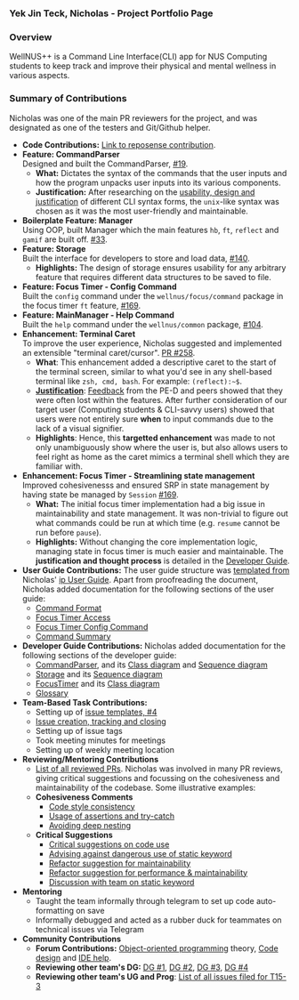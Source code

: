 ### Yek Jin Teck, Nicholas - Project Portfolio Page

### Overview
WellNUS++ is a Command Line Interface(CLI) app for NUS Computing students to keep track and improve their physical and
mental wellness in various aspects.  

### Summary of Contributions
Nicholas was one of the main PR reviewers for the project, and was designated as one of the testers and
Git/Github helper.
- **Code Contributions:** [Link to reposense contribution](https://nus-cs2113-ay2223s2.github.io/tp-dashboard/?search=&sort=groupTitle&sortWithin=title&timeframe=commit&mergegroup=&groupSelect=groupByRepos&breakdown=true&checkedFileTypes=docs~functional-code~test-code~other&since=2023-02-17&tabOpen=true&tabType=authorship&tabAuthor=nichyjt&tabRepo=AY2223S2-CS2113-T12-4%2Ftp%5Bmaster%5D&authorshipIsMergeGroup=false&authorshipFileTypes=docs~functional-code~test-code&authorshipIsBinaryFileTypeChecked=false&authorshipIsIgnoredFilesChecked=false).  
- **Feature: CommandParser**  
  Designed and built the CommandParser,
  [#19](https://github.com/AY2223S2-CS2113-T12-4/tp/pull/19).   
  - **What:** Dictates the syntax of the commands that the user inputs
  and how the program unpacks user inputs into its various components.  
  - **Justification:** After researching on the 
  [usability, design and justification](https://ay2223s2-cs2113-t12-4.github.io/tp/DeveloperGuide.html#design-considerations-1)
  of different CLI syntax forms, the `unix`-like syntax was chosen as it was the most user-friendly and maintainable. 
- **Boilerplate Feature: Manager**  
  Using OOP, built Manager which the main features
  `hb`, `ft`, `reflect` and `gamif` are built off.
  [ #33](https://github.com/AY2223S2-CS2113-T12-4/tp/pull/33).  
- **Feature: Storage**  
  Built the interface for developers to store and load data,
  [#140](https://github.com/AY2223S2-CS2113-T12-4/tp/pull/140).  
  - **Highlights:** The design of storage ensures usability for any arbitrary feature
  that requires different data structures to be saved to file.
- **Feature: Focus Timer - Config Command**  
  Built the `config` command under the `wellnus/focus/command` package in the focus timer `ft` feature,
[#169](https://github.com/AY2223S2-CS2113-T12-4/tp/pull/169).
- **Feature: MainManager - Help Command**  
  Built the `help` command under the `wellnus/common` package,
  [#104](https://github.com/AY2223S2-CS2113-T12-4/tp/pull/104).
- **Enhancement: Terminal Caret**  
To improve the user experience, Nicholas suggested and implemented an extensible "terminal caret/cursor".
[PR #258](https://github.com/AY2223S2-CS2113-T12-4/tp/pull/258).  
  - **What**: This enhancement added a descriptive caret to the start of the terminal screen,
  similar to what you'd see in any shell-based terminal like `zsh, cmd, bash`.
    For example: `(reflect):~$`.  
  - **[Justification](https://github.com/AY2223S2-CS2113-T12-4/tp/issues/79)**:
  [Feedback](https://github.com/AY2223S2-CS2113-T12-4/tp/issues/235)
  from the PE-D and peers showed that 
  they were often lost within the features.
  After further consideration of our target user (Computing students & CLI-savvy users)
  showed that users were not entirely sure **when** to input commands
  due to the lack of a visual signifier.
  - **Highlights**: Hence, this **targetted enhancement** was made to not only unambiguously
  show where the user is, but also allows users to feel right as home as the caret
  mimics a terminal shell which they are familiar with.
- **Enhancement: Focus Timer - Streamlining state management**  
  Improved cohesivenesss and ensured SRP in state management by having state be managed by `Session` [#169](https://github.com/AY2223S2-CS2113-T12-4/tp/pull/169).
  - **What:** The initial focus timer implementation had a big issue in maintainability and state management. 
  It was non-trivial to figure out what commands could be run at which time (e.g. `resume` cannot be run before `pause`).
  - **Highlights:** Without changing the core implementation logic, managing state in 
  focus timer is much easier and maintainable. 
  The **justification and thought process** is detailed in the
  [Developer Guide](https://ay2223s2-cs2113-t12-4.github.io/tp/DeveloperGuide.html#focus-timer-implementation).
- **User Guide Contributions:**
  The user guide structure was [templated from](https://github.com/AY2223S2-CS2113-T12-4/tp/pull/108#issue-1627844297)
  Nicholas' [ip User Guide](https://nichyjt.github.io/ip/). 
  Apart from proofreading the document, Nicholas added documentation for the following sections of the user guide:
    - [Command Format](https://ay2223s2-cs2113-t12-4.github.io/tp/UserGuide.html#command-format)
    - [Focus Timer Access](https://ay2223s2-cs2113-t12-4.github.io/tp/UserGuide.html#ft---accessing-focus-timer-feature)
    - [Focus Timer Config Command](https://ay2223s2-cs2113-t12-4.github.io/tp/UserGuide.html#configure-the-timer-config)
    - [Command Summary](https://ay2223s2-cs2113-t12-4.github.io/tp/UserGuide.html#command-summary)
- **Developer Guide Contributions:**
  Nicholas added documentation for the following sections of the developer guide:
  - [CommandParser](https://ay2223s2-cs2113-t12-4.github.io/tp/DeveloperGuide.html#commandparser-component), and
  its [Class diagram](https://ay2223s2-cs2113-t12-4.github.io/tp/diagrams/CommandParserClass.png) and
    [Sequence diagram](https://ay2223s2-cs2113-t12-4.github.io/tp/diagrams/CommandParserSequence.png)
  - [Storage](https://ay2223s2-cs2113-t12-4.github.io/tp/DeveloperGuide.html#storage)
   and its [Sequence diagram](https://ay2223s2-cs2113-t12-4.github.io/tp/diagrams/StorageSequence-Saving_Data__Emphasis_on_Storage_Subroutine_.png)
  - [FocusTimer](https://ay2223s2-cs2113-t12-4.github.io/tp/DeveloperGuide.html#focus-timer-component)
   and its [Class diagram](https://ay2223s2-cs2113-t12-4.github.io/tp/diagrams/FocusTimerClassDiagram.png)
  - [Glossary](https://ay2223s2-cs2113-t12-4.github.io/tp/DeveloperGuide.html#glossary)
- **Team-Based Task Contributions:**
  - Setting up of [issue templates, #4](https://github.com/AY2223S2-CS2113-T12-4/tp/pull/4)
  - [Issue creation, tracking and closing](https://github.com/AY2223S2-CS2113-T12-4/tp/issues?q=is%3Aissue+involves%3Anichyjt)
  - Setting up of issue tags
  - Took meeting minutes for meetings
  - Setting up of weekly meeting location
- **Reviewing/Mentoring Contributions**
  - [List of all reviewed PRs](https://github.com/AY2223S2-CS2113-T12-4/tp/pulls?q=is%3Apr+reviewed-by%3Anichyjt).
    Nicholas was involved in many PR reviews, giving critical suggestions and
    focussing on the cohesiveness and maintainability of
    the codebase. Some illustrative examples:
  - **Cohesiveness Comments**
    - [Code style consistency](https://github.com/AY2223S2-CS2113-T12-4/tp/pull/65#discussion_r1134946097)
    - [Usage of assertions and try-catch](https://github.com/AY2223S2-CS2113-T12-4/tp/pull/76#discussion_r1136795952)
    - [Avoiding deep nesting](https://github.com/AY2223S2-CS2113-T12-4/tp/pull/155#discussion_r1144643398)
  - **Critical Suggestions**
    - [Critical suggestions on code use](https://github.com/AY2223S2-CS2113-T12-4/tp/pull/27#discussion_r1131190083)
    - [Advising against dangerous use of static keyword](https://github.com/AY2223S2-CS2113-T12-4/tp/pull/35#discussion_r1133057443)
    - [Refactor suggestion for maintainability](https://github.com/AY2223S2-CS2113-T12-4/tp/pull/155#discussion_r1144648259)
    - [Refactor suggestion for performance & maintainability](https://github.com/AY2223S2-CS2113-T12-4/tp/pull/155#discussion_r1144683078)
    - [Discussion with team on static keyword](https://github.com/AY2223S2-CS2113-T12-4/tp/issues/85#issuecomment-1471569085)
- **Mentoring** 
  - Taught the team informally through telegram to set up code auto-formatting on save
  - Informally debugged and acted as a rubber duck for teammates on technical issues via Telegram
- **Community Contributions**  
  - **Forum Contributions:** [Object-oriented programming](https://github.com/nus-cs2113-AY2223S2/forum/issues/24#issuecomment-1417417500)
    theory, [Code design](https://github.com/nus-cs2113-AY2223S2/forum/issues/34#issuecomment-1463563460) and
    [IDE help](https://github.com/nus-cs2113-AY2223S2/forum/issues/34#issuecomment-1463563460).
  - **Reviewing other team's DG:** [DG #1](https://github.com/nus-cs2113-AY2223S2/tp/pull/14#discussion_r1152711554), 
  [DG #2](https://github.com/nus-cs2113-AY2223S2/tp/pull/14#discussion_r1152715587),
  [DG #3](https://github.com/nus-cs2113-AY2223S2/tp/pull/14#discussion_r1152717757),
  [DG #4](https://github.com/nus-cs2113-AY2223S2/tp/pull/14#discussion_r1152731276)
  - **Reviewing other team's UG and Prog**: [List of all issues filed for T15-3](https://github.com/nichyjt/ped/issues)